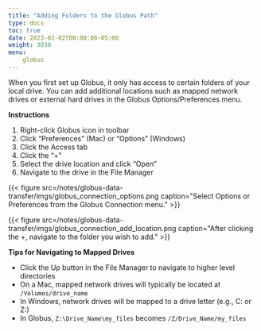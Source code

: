 ```yaml
---
title: "Adding Folders to the Globus Path"
type: docs
toc: true
date: 2023-02-02T00:00:00-05:00
weight: 3030
menu:
    globus
---
```


When you first set up Globus, it only has access to certain folders of your local drive. You can add additional locations such as mapped network drives or external hard drives in the Globus Options/Preferences menu.

**Instructions**

1. Right-click Globus icon in toolbar
2. Click “Preferences” (Mac) or “Options” (Windows)
3. Click the Access tab
4. Click the “+”
5. Select the drive location and click “Open”
6. Navigate to the drive in the File Manager

{{< figure src=/notes/globus-data-transfer/imgs/globus_connection_options.png caption="Select Options or Preferences from the Globus Connection menu." >}}

{{< figure src=/notes/globus-data-transfer/imgs/globus_connection_add_location.png caption="After clicking the +, navigate to the folder you wish to add." >}}

**Tips for Navigating to Mapped Drives**
 
- Click the Up button in the File Manager to navigate to higher level directories
- On a Mac, mapped network drives will typically be located at `/Volumes/drive_name`
- In Windows, network drives will be mapped to a drive letter (e.g., C: or Z:)
- In Globus, `Z:\Drive_Name\my_files` becomes `/Z/Drive_Name/my_files`

